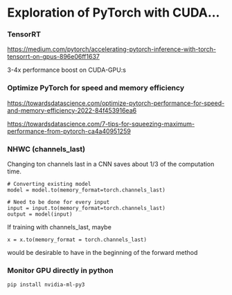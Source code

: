 # Exploration of PyTorch with CUDA...

### **TensorRT**
https://medium.com/pytorch/accelerating-pytorch-inference-with-torch-tensorrt-on-gpus-896e06ff1637

3-4x performance boost on CUDA-GPU:s

### **Optimize PyTorch for speed and memory efficiency**
https://towardsdatascience.com/optimize-pytorch-performance-for-speed-and-memory-efficiency-2022-84f453916ea6

https://towardsdatascience.com/7-tips-for-squeezing-maximum-performance-from-pytorch-ca4a40951259

### **NHWC (channels_last)**

Changing ton channels last in a CNN saves about 1/3 of the computation time.
```
# Converting existing model
model = model.to(memory_format=torch.channels_last)

# Need to be done for every input
input = input.to(memory_format=torch.channels_last)
output = model(input)
```

If training with channels_last, maybe 
```
x = x.to(memory_format = torch.channels_last)
```
would be desirable to have in the beginning of the forward method

### **Monitor GPU directly in python**
```
pip install nvidia-ml-py3
```
